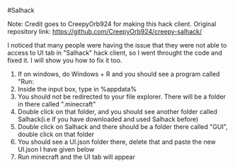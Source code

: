 #Salhack

Note: Credit goes to CreepyOrb924 for making this hack client. Original repository link: https://github.com/CreepyOrb924/creepy-salhack/

I noticed that many people were having the issue that they were not able to access to UI tab in "Salhack" hack client, so I went throught the code and fixed it. I will show you how to fix it too.

1. If on windows, do Windows + R and you should see a program called "Run:
2. Inside the input box, type in %appdata%
3. You should not be redirected to your file explorer. There will be a folder in there called ".minecraft"
4. Double click on that folder, and you should see another folder called Salhack(i.e if you have downloaded and used Salhack before)
5. Double click on Salhack and there should be a folder there called "GUI", double click on that folder
6. You should see a UI.json folder there, delete that and paste the new UI.json I have given below
7. Run minecraft and the UI tab will appear
